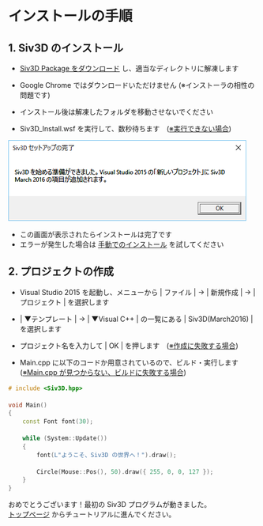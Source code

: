 ﻿# インストールの手順
## 1. Siv3D のインストール
- <a href="http://siv3d.jp/downloads/Siv3D/Siv3DPackage(March2016).zip" target="_blank">Siv3D Package をダウンロード</a> し、適当なディレクトリに解凍します
 - Google Chrome ではダウンロードいただけません (※インストーラの相性の問題です)
 - インストール後は解凍したフォルダを移動させないでください

- Siv3D_Install.wsf を実行して、数秒待ちます　(<a href="Troubleshooting.md" target="_blank">※実行できない場合</a>) 

![Siv3D のインストール](resource/install.png "Siv3D のインストール")  
- この画面が表示されたらインストールは完了です
 - エラーが発生した場合は <a href="Manual-setup.md">手動でのインストール</a> を試してください

## 2. プロジェクトの作成
- Visual Studio 2015 を起動し、メニューから | ファイル | → | 新規作成 | → | プロジェクト | を選択します

- | ▼テンプレート | → | ▼Visual C++ | の一覧にある | Siv3D(March2016) | を選択します

-  プロジェクト名を入力して | OK | を押します　(<a href="Troubleshooting.md" target="_blank">※作成に失敗する場合</a>) 

- Main.cpp に以下のコードか用意されているので、ビルド・実行します　(<a href="Troubleshooting.md" target="_blank">※Main.cpp が見つからない、ビルドに失敗する場合</a>) 

```cpp
# include <Siv3D.hpp>

void Main()
{
	const Font font(30);

	while (System::Update())
	{
		font(L"ようこそ、Siv3D の世界へ！").draw();

		Circle(Mouse::Pos(), 50).draw({ 255, 0, 0, 127 });
	}
}
```
おめでとうございます！最初の Siv3D プログラムが動きました。  
<a href="../../../README.md" target="_blank">トップページ</a> からチュートリアルに進んでください。
